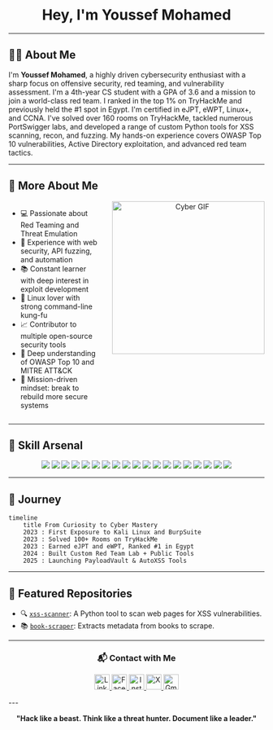 <h1 align="center"> Hey, I'm Youssef Mohamed</h1>

---

## 👨‍💻 About Me

I'm **Youssef Mohamed**, a highly driven cybersecurity enthusiast with a sharp focus on offensive security, red teaming, and vulnerability assessment. I'm a 4th-year CS student with a GPA of 3.6 and a mission to join a world-class red team. I ranked in the top 1% on TryHackMe and previously held the #1 spot in Egypt. I'm certified in eJPT, eWPT, Linux+, and CCNA. I've solved over 160 rooms on TryHackMe, tackled numerous PortSwigger labs, and developed a range of custom Python tools for XSS scanning, recon, and fuzzing. My hands-on experience covers OWASP Top 10 vulnerabilities, Active Directory exploitation, and advanced red team tactics.

---

## 🧠 More About Me

<div align="center" style="display: flex; align-items: flex-start; justify-content: space-between;">
  <ul align="left">
    <li>💻 Passionate about Red Teaming and Threat Emulation</li>
    <li>🔬 Experience with web security, API fuzzing, and automation</li>
    <li>📚 Constant learner with deep interest in exploit development</li>
    <li>🐧 Linux lover with strong command-line kung-fu</li>
    <li>📈 Contributor to multiple open-source security tools</li>
    <li>🔗 Deep understanding of OWASP Top 10 and MITRE ATT&CK</li>
    <li>🎯 Mission-driven mindset: break to rebuild more secure systems</li>
  </ul>
  <img src="https://github.com/user-attachments/assets/94af41f8-a1ba-4b3c-b7fc-9175e5ea7f77" alt="Cyber GIF" width="300" style="margin-left: 20px;"/>
</div>

---

## 🚀 Skill Arsenal

<p align="center">
  <img src="https://img.shields.io/badge/BurpSuite-orange?logo=burpsuite&style=for-the-badge" />
  <img src="https://img.shields.io/badge/ZAP_Proxy-black?logo=OWASP&style=for-the-badge" />
  <img src="https://img.shields.io/badge/sqlmap-maroon?style=for-the-badge" />
  <img src="https://img.shields.io/badge/XSStrike-purple?style=for-the-badge" />
  <img src="https://img.shields.io/badge/httpx+katana-blue?style=for-the-badge" />
  <img src="https://img.shields.io/badge/Nmap-0073a9?logo=nmap&style=for-the-badge" />
  <img src="https://img.shields.io/badge/Metasploit-framework-0f0f0f?logo=metasploit&style=for-the-badge" />
  <img src="https://img.shields.io/badge/Wireshark-blue?logo=wireshark&style=for-the-badge" />
  <img src="https://img.shields.io/badge/Kali_Linux-informational?logo=kalilinux&style=for-the-badge" />
  <img src="https://img.shields.io/badge/Python-3776AB?logo=python&style=for-the-badge" />
  <img src="https://img.shields.io/badge/Linux+-green?style=for-the-badge" />
  <img src="https://img.shields.io/badge/CCNA-blue?style=for-the-badge" />
  <img src="https://img.shields.io/badge/Cyber_Security-black?style=for-the-badge&logo=hackthebox" />
  <img src="https://img.shields.io/badge/Active_Directory-informational?style=for-the-badge" />
  <img src="https://img.shields.io/badge/Recon-ff69b4?style=for-the-badge" />
  <img src="https://img.shields.io/badge/Fuzzing-gray?style=for-the-badge" />
  <img src="https://img.shields.io/badge/Postman-FF6C37?logo=postman&style=for-the-badge" />
  <img src="https://img.shields.io/badge/GitHub_Actions-2088FF?logo=github-actions&style=for-the-badge" />
  <img src="https://img.shields.io/badge/TryHackMe-212C42?logo=tryhackme&logoColor=white&style=for-the-badge" />
</p>

---

## 🧭 Journey

```mermaid
timeline
    title From Curiosity to Cyber Mastery
    2023 : First Exposure to Kali Linux and BurpSuite
    2023 : Solved 100+ Rooms on TryHackMe
    2023 : Earned eJPT and eWPT, Ranked #1 in Egypt
    2024 : Built Custom Red Team Lab + Public Tools
    2025 : Launching PayloadVault & AutoXSS Tools
```

---

## 📂 Featured Repositories

- 🔍 [`xss-scanner`](https://github.com/youssef-mo55/xss-scanner): A Python tool to scan web pages for XSS vulnerabilities.
- 📚 [`book-scraper`](https://github.com/youssef-mo55/book-scraper): Extracts metadata from books to scrape.

---
<h3 align="center">📬 Contact with Me</h3>

<p align="center">
  <a href="https://www.linkedin.com/in/youssef-mohamed-b37a8427b/" target="_blank">
    <img src="https://cdn.jsdelivr.net/gh/devicons/devicon/icons/linkedin/linkedin-original.svg" alt="LinkedIn" width="30" />
  </a>
  <a href="https://www.facebook.com/" target="_blank">
    <img src="https://cdn-icons-png.flaticon.com/512/733/733547.png" alt="Facebook" width="30" />
  </a>
  <a href="https://www.instagram.com/youss_efmohamec" target="_blank">
    <img src="https://cdn-icons-png.flaticon.com/512/2111/2111463.png" alt="Instagram" width="30" />
  </a>
  <a href="https://x.com/Youssef12142311" target="_blank">
    <img src="https://cdn-icons-png.flaticon.com/512/5968/5968958.png" alt="X" width="30" />
  </a>
  <a href="mailto:ym1190732@gmail.com" target="_blank">
    <img src="https://cdn-icons-png.flaticon.com/512/732/732200.png" alt="Gmail" width="30" />
  </a>
</p>
---

<p align="center">
  <b>"Hack like a beast. Think like a threat hunter. Document like a leader."</b>
</p>
